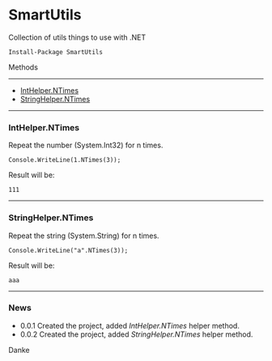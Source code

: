 # SmartUtils  
Collection of utils things to use with .NET  
  
```
Install-Package SmartUtils
```  
  
Methods
  
-------  
  
- [IntHelper.NTimes](#inthelperntimes)  
- [StringHelper.NTimes](#stringhelperntimes)  
  
---  
### IntHelper.NTimes  

Repeat the number (System.Int32) for n times.   
  
```
Console.WriteLine(1.NTimes(3));
```  
Result will be:
```
111
```
---
  
### StringHelper.NTimes  

Repeat the string (System.String) for n times.   
  
```
Console.WriteLine("a".NTimes(3));
```  
Result will be:
```
aaa
```
---
  
### News  
    
- 0.0.1 Created the project, added *IntHelper.NTimes* helper method.
- 0.0.2 Created the project, added *StringHelper.NTimes* helper method.  
  
Danke  
  